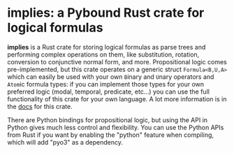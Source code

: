 # implies: a Pybound Rust crate for logical formulas

**implies** is a Rust crate for storing logical formulas as parse trees and performing complex operations on them,
like substitution, rotation, conversion to conjunctive normal form, and more. Propositional logic comes pre-implemented, 
but this crate operates on a generic struct `Formula<B,U,A>` which can easily be used with your own `B`inary and `U`nary
operators and `Atom`ic formula types: if you can implement those types for your own preferred logic (modal, temporal, 
predicate, etc...) you can use the full functionality of this crate for your own language. A lot more information is in
the [docs](https://docs.rs/implies/0.2.1-alpha/implies) for this crate.

There are Python bindings for propositional logic, but using the API in Python gives much less control and flexibility.
You can use the Python APIs from Rust if you want by enabling the "python" feature when compiling, which will add "pyo3" as
a dependency.
